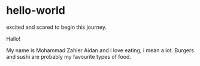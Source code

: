 # hello-world
excited and scared to begin this journey.

Hallo!

My name is Mohammad Zahier Aidan and i love eating, i mean a lot.
Burgers and sushi are probably my favourite types of food.
